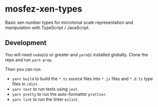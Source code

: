 # mosfez-xen-types

Basic xen number types for microtonal scale representation and manipulation with TypeScript / JavaScript.

## Development

You will need `node@16` or greater and `yarn@1` installed globally. Clone the repo and run `yarn prep`.

Then you can run:

- `yarn build` to build the `*.ts` source files into `*.js` files and `*.d.ts` type files in `/dist`.
- `yarn test` to run tests using `jest`.
- `yarn pretty` to run the auto-formatter `prettier`.
- `yarn lint` to run the linter `eslint`.
